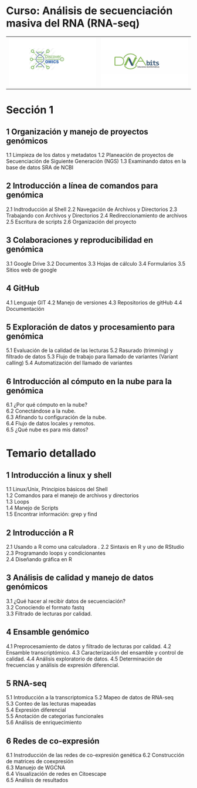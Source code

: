 # Curso: Análisis de secuenciación masiva del RNA (RNA-seq)
<table style="width:100%">
  <tr>
   <td><img src="logoDisco.png"></td>
    <td><img src="logoDNAbit.png"></td>
  </tr>
</table>  
   
# Sección 1
## 1 Organización y manejo de proyectos genómicos

1.1 Limpieza de los datos y metadatos
1.2 Planeación de proyectos de Secuenciación de Siguiente Generación (NGS)
1.3 Examinando datos en la base de datos SRA de NCBI


## 2 Introducción a línea de comandos para genómica

2.1 Indtroducción al Shell
2.2 Navegación de Archivos y Directorios
2.3 Trabajando con Archivos y Directorios
2.4 Redireccionamiento de archivos
2.5 Escritura de scripts
2.6 Organización del proyecto

## 3 Colaboraciones y reproducibilidad en genómica

3.1 Google Drive 
3.2 Documentos 
3.3 Hojas de cálculo
3.4 Formularios
3.5 Sitios web de google

## 4 GitHub

4.1 Lenguaje GIT
4.2 Manejo de versiones
4.3 Repositorios de gitHub
4.4 Documentación


## 5 Exploración de datos y procesamiento para genómica

5.1 Evaluación de la calidad de las lecturas
5.2 Rasurado (trimming) y filtrado de datos
5.3 Flujo de trabajo para llamado de variantes (Variant calling)
5.4 Automatización del llamado de variantes


## 6 Introducción al cómputo en la nube para la genómica

6.1 ¿Por qué cómputo en la nube?  
6.2 Conectándose a la nube.  
6.3 Afinando tu configuración de la nube.  
6.4 Flujo de datos locales y remotos.  
6.5 ¿Qué nube es para mis datos?  



# Temario detallado  
## 1 Introducción a linux y shell  
1.1 Linux/Unix, Principios básicos del Shell  
1.2 Comandos para el manejo de archivos y directorios  
1.3 Loops  
1.4 Manejo de Scripts  
1.5 Encontrar información: grep y find  

## 2 Introducción a R  
2.1 Usando a R como una calculadora . 
2.2 Sintaxis en R y uno de RStudio  
2.3 Programando loops y condicionantes  
2.4 Diseñando gráfica en R  

## 3 Análisis de calidad y manejo de datos genómicos  
3.1 ¿Qué hacer al recibir datos de secuenciación?  
3.2 Conociendo el formato fastq  
3.3 Filtrado de lecturas por calidad.  
 

## 4 Ensamble genómico
4.1 Preprocesamiento de datos y filtrado de lecturas por calidad.
4.2 Ensamble transcriptómico.
4.3 Caracterización del ensamble y control de calidad.
4.4 Análisis exploratorio de datos.
4.5 Determinación de frecuencias y análisis de expresión diferencial.

## 5 RNA-seq  
5.1 Introducción a la transcriptomica
5.2 Mapeo de datos de RNA-seq  
5.3 Conteo de las lecturas mapeadas  
5.4 Expresión diferencial  
5.5 Anotación de categorias funcionales  
5.6 Análisis de enriquecimiento  

## 6 Redes de co-expresión 
6.1 Instroducción de las redes de co-expresión genética
6.2 Construcción de matrices de coexpresión  
6.3 Manuejo de WGCNA  
6.4 Visualización de redes en Citoescape  
6.5 Análisis de resultados






